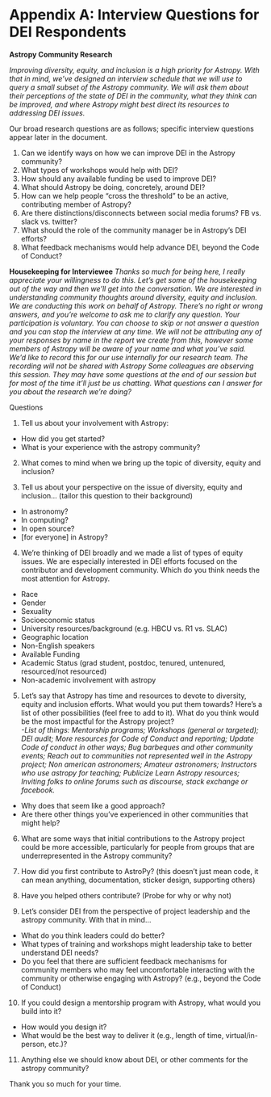 # **Appendix A: Interview Questions for DEI Respondents** 

**Astropy Community Research**

_Improving diversity, equity, and inclusion is a high priority for Astropy. With that in mind, we’ve designed an interview schedule that we will use to query a small subset of the Astropy community. We will ask them about their perceptions of the state of DEI in the community, what they think can be improved, and where Astropy might best direct its resources to addressing DEI issues._ 

Our broad research questions are as follows; specific interview questions appear later in the document.

1.   Can we identify ways on how we can improve DEI in the Astropy community?
2.   What types of workshops would help with DEI?
3.   How should any available funding be used to improve DEI?
4.   What should Astropy be doing, concretely, around DEI?
5.   How can we help people “cross the threshold” to be an active, contributing member of Astropy?
6.   Are there distinctions/disconnects between social media forums? FB vs. slack vs. twitter?
7.   What should the role of the community manager be in Astropy’s DEI efforts?
8.   What feedback mechanisms would help advance DEI, beyond the Code of Conduct?

**Housekeeping for Interviewee**
_Thanks so much for being here, I really appreciate your willingness to do this. 
Let’s get some of the housekeeping out of the way and then we’ll get into the conversation. 
We are interested in understanding community thoughts around diversity, equity and inclusion. 
We are conducting this work on behalf of Astropy.
There’s no right or wrong answers, and you’re welcome to ask me to clarify any question. 
Your participation is voluntary. You can choose to skip or not answer a question and you can stop the interview at any time. 
We will not be attributing any of your responses by name in the report we create from this, however some members of Astropy will be aware of your name and what you’ve said. 
We’d like to record this for our use internally for our research team. The recording will not be shared with Astropy 
Some colleagues are observing this session. They may have some questions at the end of our session but for most of the time it’ll just be us chatting.
What questions can I answer for you about the research we’re doing?_

Questions 

1. Tell us about your involvement with Astropy:
  - How did you get started?
  - What is your experience with the astropy community?
  
2. What comes to mind when we bring up the topic of diversity, equity and inclusion?
   
3. Tell us about your perspective on the issue of diversity, equity and inclusion… (tailor this question to their background) 
- In astronomy?
- In computing?
- In open source?
- [for everyone] in Astropy?

4. We’re thinking of DEI broadly and we made a list of types of equity issues. We are especially interested in DEI efforts focused on the contributor and development community.  Which do you think needs the most attention for Astropy. 
- Race
- Gender
- Sexuality
- Socioeconomic status 
- University resources/background  (e.g. HBCU vs. R1 vs. SLAC) 
- Geographic location
- Non-English speakers
- Available Funding 
- Academic Status (grad student, postdoc, tenured, untenured, resourced/not resourced) 
- Non-academic involvement with astropy

5. Let’s say that Astropy has time and resources to devote to diversity, equity and inclusion efforts. What would you put them towards?
Here’s a list of other possibilities (feel free to add to it). What do you think would be the most impactful for the Astropy project?  
_-List of things: Mentorship programs; Workshops (general or targeted); DEI audit; More resources for Code of Conduct and reporting; Update Code of conduct in other ways; Bug barbeques and other community events; Reach out to communities not represented well in the Astropy project; Non american astronomers; Amateur astronomers; Instructors who use astropy for teaching; Publicize Learn Astropy resources; Inviting folks to online forums such as  discourse, stack exchange or facebook._
- Why does that seem like a good approach? 
- Are there other things you’ve experienced in other communities that might help?
 
6. What are some ways that initial contributions to the Astropy project could be more accessible, particularly for people from groups that are underrepresented in the Astropy community? 

7. How did you first contribute to AstroPy? (this doesn’t just mean code, it can mean anything, documentation, sticker design, supporting others) 

8. Have you helped others contribute? (Probe for why or why not)

9. Let’s consider DEI from the perspective of project leadership and the astropy community. With that in mind…
- What do you think leaders could do better? 
- What types of training and workshops might leadership take to better understand DEI needs?
- Do you feel that there are sufficient feedback mechanisms for community members who may feel uncomfortable interacting with the community or otherwise engaging with Astropy? (e.g., beyond the Code of Conduct) 

10. If you could design  a mentorship program with Astropy, what would you build into it? 
- How would you design it? 
- What would be the best way to deliver it (e.g., length of time, virtual/in-person, etc.)?

11. Anything else we should know about DEI, or other comments for the astropy community? 

Thank you so much for your time. 
